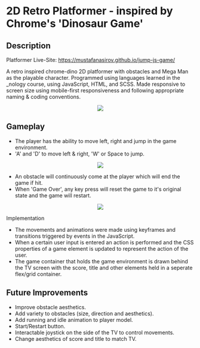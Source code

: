 # 2D Retro Platformer - inspired by Chrome's 'Dinosaur Game'

## Description
Platformer Live-Site: https://mustafanasirov.github.io/jump-js-game/

A retro inspired chrome-dino 2D platformer with obstacles and Mega Man as the playable character. Programmed using languages learned in the _nology course, using JavaScript, HTML, and SCSS. Made responsive to screen size using mobile-first responsiveness and following appropriate naming & coding conventions.

<p align="center">
  <img src="https://user-images.githubusercontent.com/86935457/179026692-9fe5920a-3de5-434f-b23a-7e88303a6ef9.png">
</p>

## Gameplay
- The player has the ability to move left, right and jump in the game environment.
- 'A' and 'D' to move left & right, 'W' or Space to jump.

<p align="center">
 <img src="https://user-images.githubusercontent.com/86935457/179027774-d0b190f0-7789-424e-9922-30b26554b248.png">
</p>

- An obstacle will continuously come at the player which will end the game if hit.
- When 'Game Over', any key press will reset the game to it's original state and the game will restart.

<p align="center">
  <img src="https://user-images.githubusercontent.com/86935457/179027664-dc3f5dfe-00f7-49fc-adb9-8139d9b63844.png">
</p

## Implementation
- The movements and animations were made using keyframes and transitions triggered by events in the JavaScript. 
- When a certain user input is entered an action is performed and the CSS properties of a game element is updated to represent the action of the user.
- The game container that holds the game environment is drawn behind the TV screen with the score, title and other elements held in a seperate flex/grid container.

## Future Improvements
  - Improve obstacle aesthetics.
  - Add variety to obstacles (size, direction and aesthetics).
  - Add running and idle animation to player model.
  - Start/Restart button.
  - Interactable joystick on the side of the TV to control movements.
  - Change aesthetics of score and title to match TV.
